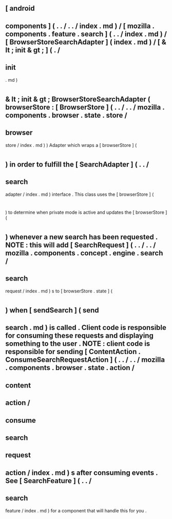 [
android
-
components
]
(
.
.
/
.
.
/
index
.
md
)
/
[
mozilla
.
components
.
feature
.
search
]
(
.
.
/
index
.
md
)
/
[
BrowserStoreSearchAdapter
]
(
index
.
md
)
/
[
&
lt
;
init
&
gt
;
]
(
.
/
-
init
-
.
md
)
#
&
lt
;
init
&
gt
;
BrowserStoreSearchAdapter
(
browserStore
:
[
BrowserStore
]
(
.
.
/
.
.
/
mozilla
.
components
.
browser
.
state
.
store
/
-
browser
-
store
/
index
.
md
)
)
Adapter
which
wraps
a
[
browserStore
]
(
#
)
in
order
to
fulfill
the
[
SearchAdapter
]
(
.
.
/
-
search
-
adapter
/
index
.
md
)
interface
.
This
class
uses
the
[
browserStore
]
(
#
)
to
determine
when
private
mode
is
active
and
updates
the
[
browserStore
]
(
#
)
whenever
a
new
search
has
been
requested
.
NOTE
:
this
will
add
[
SearchRequest
]
(
.
.
/
.
.
/
mozilla
.
components
.
concept
.
engine
.
search
/
-
search
-
request
/
index
.
md
)
s
to
[
browserStore
.
state
]
(
#
)
when
[
sendSearch
]
(
send
-
search
.
md
)
is
called
.
Client
code
is
responsible
for
consuming
these
requests
and
displaying
something
to
the
user
.
NOTE
:
client
code
is
responsible
for
sending
[
ContentAction
.
ConsumeSearchRequestAction
]
(
.
.
/
.
.
/
mozilla
.
components
.
browser
.
state
.
action
/
-
content
-
action
/
-
consume
-
search
-
request
-
action
/
index
.
md
)
s
after
consuming
events
.
See
[
SearchFeature
]
(
.
.
/
-
search
-
feature
/
index
.
md
)
for
a
component
that
will
handle
this
for
you
.
